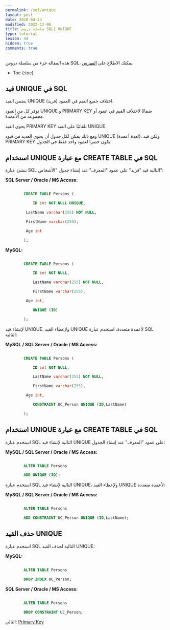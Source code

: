 ```yaml
---
permalink: /sql/unique
layout: post
date: 2020-04-24
modified: 2022-12-06
title: سلسلة دروس SQL| UNIQUE
type: tutorial
lesson: 44
hidden: true
comments: true
---
```


هذه المقالة جزء من سلسلة دروس SQL، يمكنك الاطلاع على [الفهرس](intro)

* Toc
{:toc}

## قيد UNIQUE في SQL

يضمن القيد UNIQUE (فريد) اختلاف جميع القيم في العمود.

توفر كل من القيود UNIQUE و PRIMARY KEY ضمانًا لاختلاف القيم في عمود أو مجموعة من الأعمدة.

يحوي القيد PRIMARY KEY تلقائيًا على القيد UNIQUE.

ومع ذلك يمكن لكل جدول أن يحوي العديد من قيود UNIQUE (لعدة أعمدة)، ولكن قيد PRIMARY KEY يكون حصرا لعمود واحد فقط في الجدول.

## استخدام UNIQUE مع عبارة CREATE TABLE في SQL

تنشئ عبارة SQL التالية قيد "فريد" على عمود "المعرف" عند إنشاء جدول "الأشخاص":

**SQL Server / Oracle / MS Access:**

```sql

		CREATE TABLE Persons (

    		ID int NOT NULL UNIQUE,

   		 LastName varchar(255) NOT NULL,

   		 FirstName varchar(255),

   		 Age int

		);

```

**MySQL:**

```sql

		CREATE TABLE Persons (

    		ID int NOT NULL,

    		LastName varchar(255) NOT NULL,

    		FirstName varchar(255),

   		 Age int,

    		UNIQUE (ID)

		); 

```

لإنشاء قيد UNIQUE، ولإعطاء القيد UNIQUE لأعمدة متعددة، استخدم عبارة SQL التالية:

**MySQL / SQL Server / Oracle / MS Access:**

```sql

		CREATE TABLE Persons (

    		ID int NOT NULL,

    		LastName varchar(255) NOT NULL,

    		FirstName varchar(255),

   		 Age int,

    		CONSTRAINT UC_Person UNIQUE (ID,LastName)

		); 

```

## استخدام UNIQUE مع عبارة CREATE TABLE في SQL

استخدم عبارة SQL التالية لإنشاء قيد UNIQUE على عمود "المعرف" عند إنشاء الجدول:

**MySQL / SQL Server / Oracle / MS Access:**

```sql

		ALTER TABLE Persons

		ADD UNIQUE (ID); 

```

استخدم عبارة SQL التالية لإنشاء قيد UNIQUE، ولإعطاء القيد UNIQUE لأعمدة متعددة:

**MySQL / SQL Server / Oracle / MS Access:**

```sql

		ALTER TABLE Persons

		ADD CONSTRAINT UC_Person UNIQUE (ID,LastName); 

```

## حذف القيد UNIQUE

استخدم عبارة SQL التالية لحذف القيد UNIQUE:

**MySQL:**

```sql

		ALTER TABLE Persons

		DROP INDEX UC_Person;

```

**SQL Server / Oracle / MS Access:**

```sql

		ALTER TABLE Persons

		DROP CONSTRAINT UC_Person; 

```

التالي: [Primary Key](primary-key)
